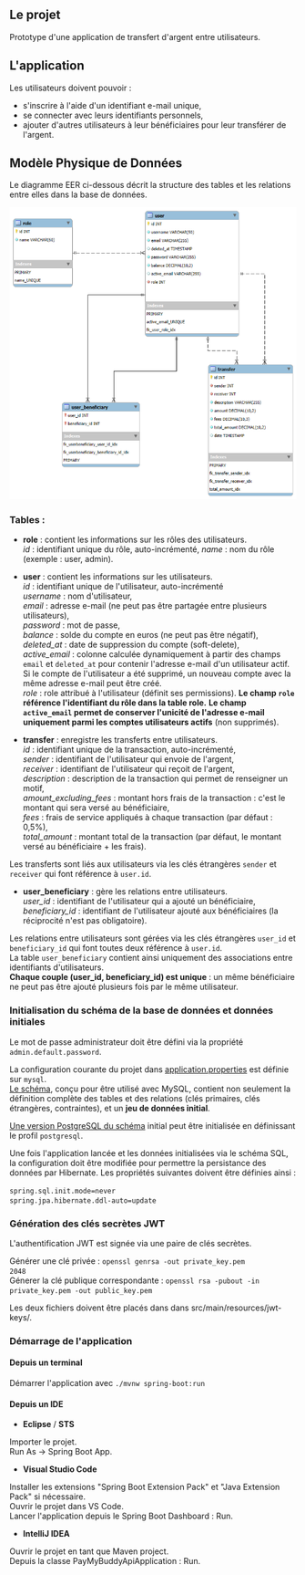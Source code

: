 ## Le projet

Prototype d'une application de transfert d'argent entre utilisateurs. 

## L'application

Les utilisateurs doivent pouvoir :
 - s'inscrire à l'aide d'un identifiant e-mail unique,
 - se connecter avec leurs identifiants personnels,
 - ajouter d'autres utilisateurs à leur bénéficiaires pour leur transférer de l'argent. 

## Modèle Physique de Données

Le diagramme EER ci-dessous décrit la structure des tables et les relations entre elles dans la base de données.

![diagramme EER représentant les tables de la base de données paymybuddy et leurs relations.](paymybuddy.png "Diagramme") 

### Tables :

- **role** : contient les informations sur les rôles des utilisateurs.    
*id* : identifiant unique du rôle, auto-incrémenté,
*name* : nom du rôle (exemple : user, admin). 

- **user** : contient les informations sur les utilisateurs.    
*id* : identifiant unique de l'utilisateur, auto-incrémenté   
*username* : nom d'utilisateur,   
*email* : adresse e-mail (ne peut pas être partagée entre plusieurs utilisateurs),   
*password* : mot de passe,   
*balance* : solde du compte en euros (ne peut pas être négatif),   
*deleted_at* : date de suppression du compte (soft-delete),   
*active_email* : colonne calculée dynamiquement à partir des champs `email` et `deleted_at` pour contenir l'adresse e-mail d'un utilisateur actif. Si le compte de l'utilisateur a été supprimé, un nouveau compte avec la même adresse e-mail peut être créé.    
*role* : role attribué à l'utilisateur (définit ses permissions). 
**Le champ `role` référence l'identifiant du rôle dans la table role.** 
**Le champ `active_email` permet de conserver l'unicité de l'adresse e-mail uniquement parmi les comptes utilisateurs actifs** (non supprimés).   
   
- **transfer** : enregistre les transferts entre utilisateurs.   
*id* : identifiant unique de la transaction, auto-incrémenté,   
*sender* : identifiant de l'utilisateur qui envoie de l'argent,   
*receiver* : identifiant de l'utilisateur qui reçoit de l'argent,   
*description* : description de la transaction qui permet de renseigner un motif,   
*amount_excluding_fees* : montant hors frais de la transaction : c'est le montant qui sera versé au bénéficiaire,   
*fees* : frais de service appliqués à chaque transaction (par défaut : 0,5%),   
*total_amount* : montant total de la transaction (par défaut, le montant versé au bénéficiaire + les frais).     
  
Les transferts sont liés aux utilisateurs via les clés étrangères `sender` et `receiver` qui font référence à `user.id`. 
   
- **user_beneficiary** : gère les relations entre utilisateurs.     
*user_id* : identifiant de l'utilisateur qui a ajouté un bénéficiaire,   
*beneficiary_id* : identifiant de l'utilisateur ajouté aux bénéficiaires (la réciprocité n'est pas obligatoire).   
   
Les relations entre utilisateurs sont gérées via les clés étrangères `user_id` et `beneficiary_id` qui font toutes deux référence à `user.id`.   
La table `user_beneficiary` contient ainsi uniquement des associations entre identifiants d'utilisateurs.   
**Chaque couple (user_id, beneficiary_id) est unique** : un même bénéficiaire ne peut pas être ajouté plusieurs fois par le même utilisateur.   

### Initialisation du schéma de la base de données et données initiales

Le mot de passe administrateur doit être défini via la propriété `admin.default.password`.

La configuration courante du projet dans [application.properties](src/main/resources/application.properties) est définie sur `mysql`.   
[Le schéma](src/main/resources/schema-mysql.sql), conçu pour être utilisé avec MySQL, contient non seulement la définition complète des tables et des relations (clés primaires, clés étrangères, contraintes), et un **jeu de données initial**.

[Une version PostgreSQL du schéma](src/main/resources/schema-postgresql.sql) initial peut être initialisée en définissant le profil `postgresql`.

Une fois l'application lancée et les données initialisées via le schéma SQL, la configuration doit être modifiée pour permettre la persistance des données par Hibernate. Les propriétés suivantes doivent être définies ainsi : 

`spring.sql.init.mode=never`   
`spring.jpa.hibernate.ddl-auto=update`

### Génération des clés secrètes JWT
L'authentification JWT est signée via une paire de clés secrètes.   
  
Générer une clé privée : <code>openssl genrsa -out private_key.pem 2048</code>   
Génerer la clé publique correspondante : <code>openssl rsa -pubout -in private_key.pem -out public_key.pem</code>   

Les deux fichiers doivent être placés dans dans src/main/resources/jwt-keys/.

### Démarrage de l'application

#### Depuis un terminal

Démarrer l'application avec <code>./mvnw spring-boot:run</code>

#### Depuis un IDE
 - **Eclipse** / **STS**

Importer le projet.  
Run As -> Spring Boot App.

 - **Visual Studio Code**

Installer les extensions "Spring Boot Extension Pack" et "Java Extension Pack" si nécessaire.   
Ouvrir le projet dans VS Code.  
Lancer l'application depuis le Spring Boot Dashboard : Run. 

 - **IntelliJ IDEA**

Ouvrir le projet en tant que Maven project.  
Depuis la classe PayMyBuddyApiApplication : Run. 